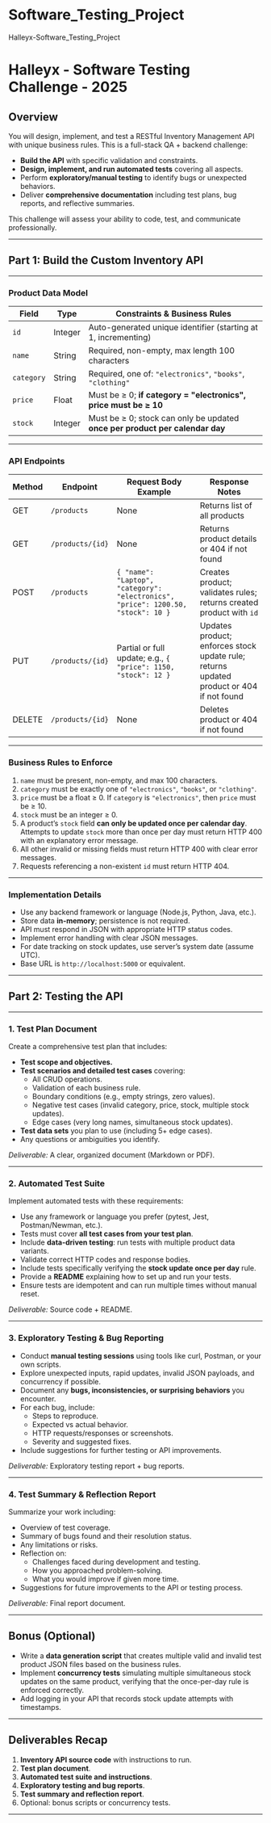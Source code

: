 # Software_Testing_Project
Halleyx-Software_Testing_Project
# Halleyx - Software Testing Challenge -  2025

## Overview

You will design, implement, and test a RESTful Inventory Management API with unique business rules. This is a full-stack QA + backend challenge:

- **Build the API** with specific validation and constraints.
- **Design, implement, and run automated tests** covering all aspects.
- Perform **exploratory/manual testing** to identify bugs or unexpected behaviors.
- Deliver **comprehensive documentation** including test plans, bug reports, and reflective summaries.

This challenge will assess your ability to code, test, and communicate professionally.

---

## Part 1: Build the Custom Inventory API

---

### Product Data Model

| Field | Type | Constraints & Business Rules |
| --- | --- | --- |
| `id` | Integer | Auto-generated unique identifier (starting at 1, incrementing) |
| `name` | String | Required, non-empty, max length 100 characters |
| `category` | String | Required, one of: `"electronics"`, `"books"`, `"clothing"` |
| `price` | Float | Must be ≥ 0; **if category = "electronics", price must be ≥ 10** |
| `stock` | Integer | Must be ≥ 0; stock can only be updated **once per product per calendar day** |

---

### API Endpoints

| Method | Endpoint | Request Body Example | Response Notes |
| --- | --- | --- | --- |
| GET | `/products` | None | Returns list of all products |
| GET | `/products/{id}` | None | Returns product details or 404 if not found |
| POST | `/products` | `{ "name": "Laptop", "category": "electronics", "price": 1200.50, "stock": 10 }` | Creates product; validates rules; returns created product with `id` |
| PUT | `/products/{id}` | Partial or full update; e.g., `{ "price": 1150, "stock": 12 }` | Updates product; enforces stock update rule; returns updated product or 404 if not found |
| DELETE | `/products/{id}` | None | Deletes product or 404 if not found |

---

### Business Rules to Enforce

1. `name` must be present, non-empty, and max 100 characters.
2. `category` must be exactly one of `"electronics"`, `"books"`, or `"clothing"`.
3. `price` must be a float ≥ 0. If `category` is `"electronics"`, then `price` must be ≥ 10.
4. `stock` must be an integer ≥ 0.
5. A product’s `stock` field **can only be updated once per calendar day**. Attempts to update `stock` more than once per day must return HTTP 400 with an explanatory error message.
6. All other invalid or missing fields must return HTTP 400 with clear error messages.
7. Requests referencing a non-existent `id` must return HTTP 404.

---

### Implementation Details

- Use any backend framework or language (Node.js, Python, Java, etc.).
- Store data **in-memory**; persistence is not required.
- API must respond in JSON with appropriate HTTP status codes.
- Implement error handling with clear JSON messages.
- For date tracking on stock updates, use server’s system date (assume UTC).
- Base URL is `http://localhost:5000` or equivalent.

---

## Part 2: Testing the API

---

### 1. Test Plan Document

Create a comprehensive test plan that includes:

- **Test scope and objectives.**
- **Test scenarios and detailed test cases** covering:
    - All CRUD operations.
    - Validation of each business rule.
    - Boundary conditions (e.g., empty strings, zero values).
    - Negative test cases (invalid category, price, stock, multiple stock updates).
    - Edge cases (very long names, simultaneous stock updates).
- **Test data sets** you plan to use (including 5+ edge cases).
- Any questions or ambiguities you identify.

*Deliverable:* A clear, organized document (Markdown or PDF).

---

### 2. Automated Test Suite

Implement automated tests with these requirements:

- Use any framework or language you prefer (pytest, Jest, Postman/Newman, etc.).
- Tests must cover **all test cases from your test plan**.
- Include **data-driven testing**: run tests with multiple product data variants.
- Validate correct HTTP codes and response bodies.
- Include tests specifically verifying the **stock update once per day** rule.
- Provide a **README** explaining how to set up and run your tests.
- Ensure tests are idempotent and can run multiple times without manual reset.

*Deliverable:* Source code + README.

---

### 3. Exploratory Testing & Bug Reporting

- Conduct **manual testing sessions** using tools like curl, Postman, or your own scripts.
- Explore unexpected inputs, rapid updates, invalid JSON payloads, and concurrency if possible.
- Document any **bugs, inconsistencies, or surprising behaviors** you encounter.
- For each bug, include:
    - Steps to reproduce.
    - Expected vs actual behavior.
    - HTTP requests/responses or screenshots.
    - Severity and suggested fixes.
- Include suggestions for further testing or API improvements.

*Deliverable:* Exploratory testing report + bug reports.

---

### 4. Test Summary & Reflection Report

Summarize your work including:

- Overview of test coverage.
- Summary of bugs found and their resolution status.
- Any limitations or risks.
- Reflection on:
    - Challenges faced during development and testing.
    - How you approached problem-solving.
    - What you would improve if given more time.
- Suggestions for future improvements to the API or testing process.

*Deliverable:* Final report document.

---

## Bonus (Optional)

- Write a **data generation script** that creates multiple valid and invalid test product JSON files based on the business rules.
- Implement **concurrency tests** simulating multiple simultaneous stock updates on the same product, verifying that the once-per-day rule is enforced correctly.
- Add logging in your API that records stock update attempts with timestamps.

---

## Deliverables Recap

1. **Inventory API source code** with instructions to run.
2. **Test plan document**.
3. **Automated test suite and instructions**.
4. **Exploratory testing and bug reports**.
5. **Test summary and reflection report**.
6. Optional: bonus scripts or concurrency tests.

---
